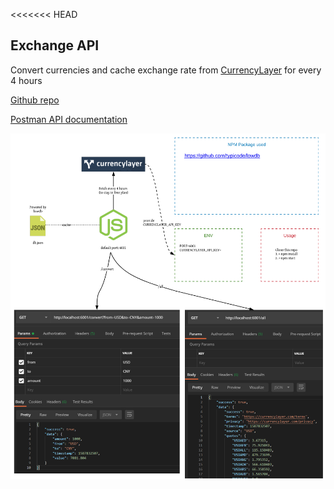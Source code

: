<<<<<<< HEAD
## Exchange API

Convert currencies and cache exchange rate from [CurrencyLayer](https://currencylayer.com/) for every 4 hours

[Github repo](https://github.com/gjuoun/exchange-api)

[Postman API documentation](https://documenter.getpostman.com/view/3220489/SzmfZHs4)

![](image.png)